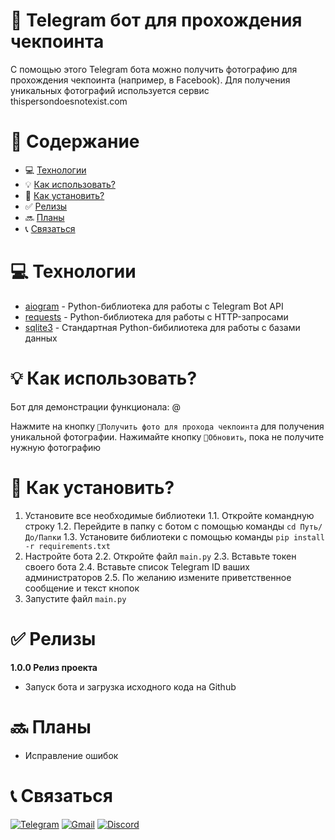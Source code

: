 # :man: Telegram бот для прохождения чекпоинта

С помощью этого Telegram бота можно получить фотографию для прохождения чекпоинта (например, в Facebook).
Для получения уникальных фотографий используется сервис thispersondoesnotexist.com

# :page_facing_up: Содержание

- :computer: [Технологии](#computer-технологии)
- :bulb: [Как использовать?](#bulb-как-использовать)
- :floppy_disk: [Как установить?](#floppy_disk-как-установить)
- :white_check_mark: [Релизы](#white_check_mark-релизы)
- :soon: [Планы](#soon-планы)
- :telephone_receiver: [Связаться](#telephone_receiver-связаться)

# :computer: Технологии

* [aiogram](https://github.com/aiogram/aiogram) - Python-библиотека для работы с Telegram Bot API
* [requests](https://github.com/psf/requests) - Python-библиотека для работы с HTTP-запросами
* [sqlite3](https://docs.python.org/3/library/sqlite3.html) - Стандартная Python-бибилиотека для работы с базами данных

# :bulb: Как использовать?

Бот для демонстрации функционала: @

Нажмите на кнопку `👨Получить фото для прохода чекпоинта` для получения уникальной фотографии. Нажимайте кнопку `🔄Обновить`, пока не получите нужную фотографию

# :floppy_disk: Как установить?

1. Установите все необходимые библиотеки
1.1. Откройте командную строку
1.2. Перейдите в папку с ботом с помощью команды `cd Путь/До/Папки`
1.3. Установите библиотеки с помощью команды `pip install -r requirements.txt`
2. Настройте бота
2.2. Откройте файл `main.py`
2.3. Вставьте токен своего бота
2.4. Вставьте список Telegram ID ваших администраторов
2.5. По желанию измените приветственное сообщение и текст кнопок
3. Запустите файл `main.py`

# :white_check_mark: Релизы

__1.0.0 Релиз проекта__

* Запуск бота и загрузка исходного кода на Github

# :soon: Планы

* Исправление ошибок

# :telephone_receiver: Связаться

[![Telegram](https://img.shields.io/badge/Telegram-2CA5E0?style=for-the-badge&logo=telegram&logoColor=white)](https://t.me/k0t0hlebushek)
[![Gmail](https://img.shields.io/badge/Gmail-D14836?style=for-the-badge&logo=gmail&logoColor=white)](mailto:kotohlebushek@mail.ru)
[![Discord](https://img.shields.io/badge/Discord-%237289DA.svg?style=for-the-badge&logo=discord&logoColor=white)](https://discord.com/users/628531217817665537)